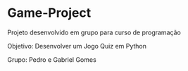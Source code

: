 # Game-Project
<div>
  <p>Projeto desenvolvido em grupo para curso de programação</p>
  <p>Objetivo: Desenvolver um Jogo Quiz em Python</p>
  <p>Grupo: Pedro e Gabriel Gomes</p>
</div>
